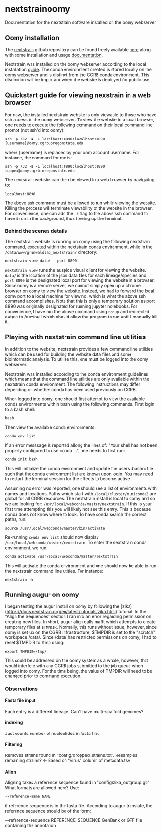 # nextstrainoomy
Documentation for the nextstrain software installed on the oomy webserver

## Oomy installation
The [nextstrain](https://nextstrain.org/) gitbub repository can be found freely
available [here](https://github.com/nextstrain) along with some installation
and usage [documentation](https://docs.nextstrain.org/en/latest/index.html).

Nextstrain was installed on the oomy webserver according to the local
installation [guide](https://docs.nextstrain.org/en/latest/guides/install/local-installation.html).
The conda environment created is stored locally on the oomy webserver and is
distinct from the CGRB conda environment. This distinction will be important
when the website is deployed for public use.


## Quickstart guide for viewing nexstrain in a web browser
For now, the installed nextstrain website is only viewable to those who have
ssh access to the oomy webserver. To view the website in a local browser, one
needs to execute the following command on their local command line prompt
(not ssh'd into oomy):

`ssh -p 732 -N -L localhost:8890:localhost:8890 {username}@oomy.cgrb.oregonstate.edu`

where {username} is replaced by your oom account username. For instance, the
command for me is:

`ssh -p 732 -N -L localhost:8890:localhost:8890 tuppea@oomy.cgrb.oregonstate.edu`


The nextstrain website can then be viewed in a web browser by navigating to:

`localhost:8890`


The above ssh command must be allowed to run while viewing the website. Killing
the process will terminate viewability of the website in the browser. For
convenience, one can add the `-f` flag to the above ssh command to have it run
in the background, thus freeing up the terminal.


### Behind the scenes details
The nextstrain website is running on oomy using the following nextstrain
command, executed within the nextstrain conda environment, while in the
`/data/www/grunwaldlab_nextstrain/` directory:

`nextstrain view data/ --port 8890`

`nextstrain view` runs the auspice visual client for viewing the website.
`data/` is the location of the json data files for each lineage/species and
`--port 8890` is the designated local port for viewing the website in a
browser. Since oomy is a remote server, we cannot simply open up a chrome
browser on oomy to view the website. Instead, we had to forward the local
oomy port to a local machine for viewing, which is what the above ssh command
accomplishes. Note that this is only a temporary solution as port 8890 was
originally designated for running jupyter notebooks. For convenience, I have
run the above command using `nohup` and redirected output to /dev/null which
should allow the program to run until I manually kill it.

## Playing with nextstrain command line utilities
In addition to the website, nextstrain provides a few command line utilities
which can be used for building the website data files and some bioinformatic
analysis. To utilize this, one must be logged into the oomy webserver.

Nextstrain was installed according to the conda environment guidelines which
means that the command line utilities are only available within the nextstrain
conda environment. The following instructions may differ depending on whether
conda has been used previously on CGRB.

When logged into oomy, one should first attempt to view the available conda
environments within bash using the following commands. First login to a bash
shell:

`bash`

Then view the available conda environments:

`conda env list`

If an error messsage is reported allong the lines of: "Your shell has not been
properly configured to use conda ...", one needs to first run:

`conda init bash`

This will initialize the conda environment and update the users .bashrc file
such that the conda environment list are known upon login.
You may need to restart the terminal session for the effects to become active.

Assuming no error was reported, one should see a list of environments with
names and locations. Paths which start with `/local/cluster/miniconda2` are
global for all CGRB resources. The nextstrain install is local to oomy and so
we are looking for: `/usr/local/webconda/master/nextstrain`. If this is your
first time attempting this you will likely not see this entry. This is because
conda does not know where to look. To have conda search the correct paths, run:

`source /usr/local/webconda/master/bin/activate`

Re-running `conda env list` should now display
`/usr/local/webconda/master/nextstrain`. To enter the nextstrain conda
environment, we run:

`conda activate /usr/local/webconda/master/nextstrain`

This will activate the conda environment and one should now be able to run
the nextstrain command line utities. For instance:

`nextstrain -h`


## Running augur on oomy

I began testing the augur install on oomy by following the
[zika] (https://docs.nextstrain.org/en/latest/tutorials/zika.html)
tutorial. In the "Align the Sequences" section I ran into an error regarding
permission on creating new files. In short, augur align calls mafft which
attempts to create temporary files at `$TMPDIR`. Normally, this runs without
issue, however, since oomy is set up on the CGRB infrastructure, $TMPDIR is
set to the "scratch" workspace /data/. Since /data/ has restricted permissions
on oomy, I had to reset $TMPDIR to /tmp using:

`export TMPDIR=/tmp/`

This could be addressed on the oomy system as a whole, however, that would
interfere with any CGRB jobs submitted to the job queue when logged into oomy.
For the time being, the value of TMPDIR will need to be changed prior to 
command execution.


### Observations
#### Fasta file input
Each entry is a different lineage. Can't have multi-scaffold genomes?

#### indexing
Just counts number of nucleotides in fasta file.

#### Filtering
Removes strains found in "config/dropped_strains.txt".
Resamples remaining strains? <- Based on "virus" column of metadata.tsv 

#### Align
Aligning takes a reference sequence found in "config/zika_outgroup.gb"
What formats are allowed here?
Use:

`--reference-name NAME`

if reference sequence is in the fasta file. According to augur translate, the
reference sequence should be of the form:

  --reference-sequence REFERENCE_SEQUENCE
                        GenBank or GFF file containing the annotation
